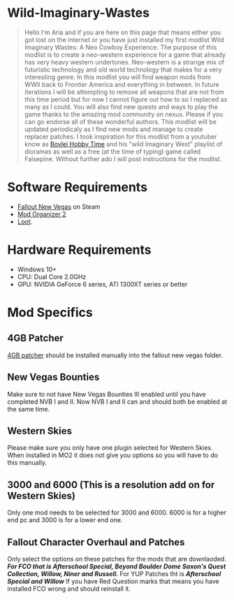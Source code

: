# Wild-Imaginary-Wastes



  
  
  
>  Hello I'm Aria and if you are here on this page that means either you got lost on the internet 
or you have just installed my first modlist Wild Imaginary Wastes: A Neo Cowboy Experience. 
The purpose of this modlist is to create a neo-western experience for a game that already has 
very heavy western undertones. Neo-western is a strange mix of futuristic technology and old 
world technology that makes for a very interesting genre. In this modlist you will find weapon 
mods from WWII back to Frontier America and everything in between. In future iterations I will 
be attempting to remove all weapons that are not from this time period but for now I cannot 
figure out how to so I replaced as many as I could. You will also find new quests and ways to 
play the game thanks to the amazing mod community on nexus. Please if you can go endorse all of 
these wonderful authors. This modlist will be updated periodicaly as I find new mods and manage 
to create replacer patches. I took inspiration for this modlist from a youtuber know as 
[Boylei Hobby Time](https://youtu.be/hrOcG9Vh7cM?si=8HA_wPRERH3zd957) and his "wild Imaginary West" playlist of dioramas as well as a free (at the time of typing) 
game called Falsepine. Without further ado I will post instructions for the modlist.


# Software Requirements
- [Fallout New Vegas](https://store.steampowered.com/agecheck/app/22380/) on Steam
-  [Mod Organizer 2](https://www.modorganizer.org)
-   [Loot](https://loot.github.io).

# Hardware Requirements
- Windows 10+
- CPU: Dual Core 2.0GHz
- GPU: NVIDIA GeForce 6 series, ATI 1300XT series or better

# Mod Specifics

## 4GB Patcher
[4GB patcher](https://www.nexusmods.com/newvegas/mods/62552?tab=description) should be installed manually into the fallout new vegas folder.

## New Vegas Bounties
Make sure to not have New Vegas Bounties III enabled
until you have completed NVB I and II. Now NVB I and II
can and should both be enabled at the same time.

## Western Skies
Please make sure you only have one plugin selected 
for Western Skies. When installed in MO2 it does 
not give you options so you will have to do this manually.

## 3000 and 6000 (This is a resolution add on for Western Skies)
Only one mod needs to be selected for 3000 and
6000. 6000 is for a higher end pc and 3000 is
for a lower end one.

## Fallout Character Overhaul and Patches
Only select the options on these patches for the mods
that are downlaoded. ***For FCO that is Afterschool Special, Beyond Boulder Dome
Saxon's Quest Collection, Willow, Niner and Russell.***
For YUP Patches tht is ***Afterschool Special and Willow*** If you have 
Red Question marks that means you have installed FCO wrong and should reinstall it.
